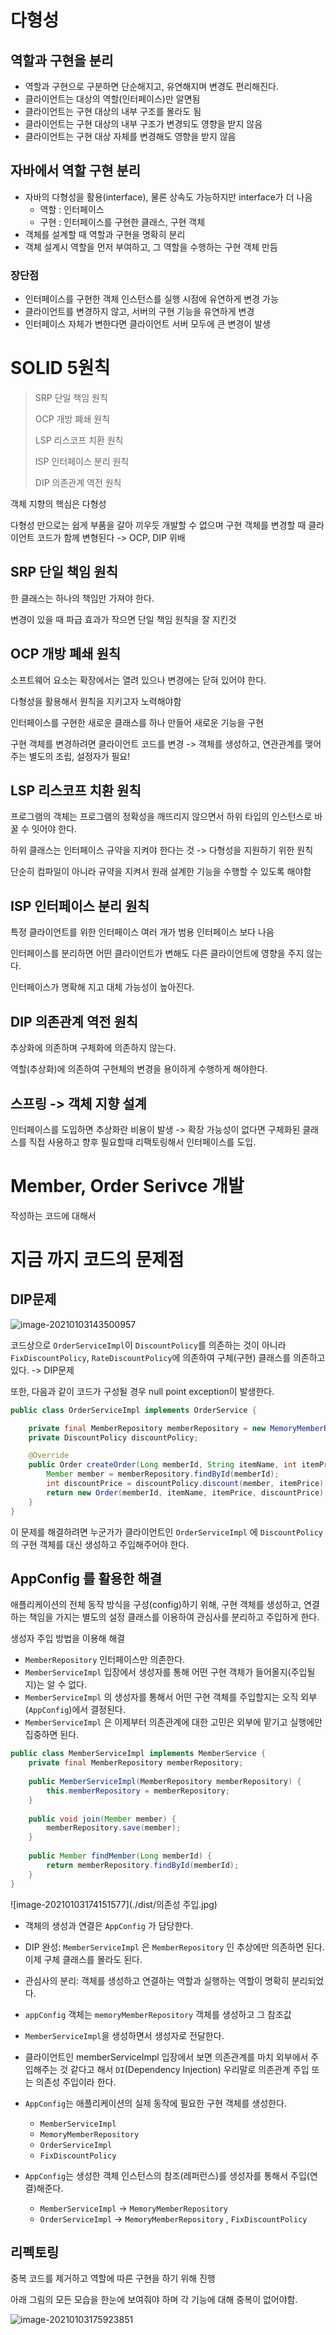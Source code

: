 # 다형성

## 역할과 구현을 분리

* 역할과 구현으로 구분하면 단순해지고, 유연해지며 변경도 편리해진다.
* 클라이언트는 대상의 역할(인터페이스)만 알면됨
* 클라이언트는 구현 대상의 내부 구조를 몰라도 됨
* 클라이언트는 구현 대상의 내부 구조가 변경되도 영향을 받지 않음
* 클라이언트는 구현 대상 자체를 변경해도 영향을 받지 않음

## 자바에서 역할 구현 분리

* 자바의 다형성을 활용(interface), 물론 상속도 가능하지만 interface가 더 나음
    * 역할 : 인터페이스
    * 구현 : 인터페이스를 구현한 클래스, 구현 객체
* 객체를 설계할 때 역할과 구현을 명확히 분리
* 객체 설계시 역할을 먼저 부여하고, 그 역할을 수행하는 구현 객체 만듬

### 장단점

* 인터페이스를 구현한 객체 인스턴스를 실행 시점에 유연하게 변경 가능
* 클라이언트를 변경하지 않고, 서버의 구현 기능을 유연하게 변경
* 인터페이스 자체가 변한다면 클라이언트 서버 모두에 큰 변경이 발생



# SOLID 5원칙

> SRP 단일 책임 원칙
>
> OCP 개방 폐쇄 원칙
>
> LSP 리스코프 치환 원칙
>
> ISP 인터페이스 분리 원칙
>
> DIP 의존관계 역전 원칙

객체 지향의 핵심은 다형성

다형성 만으로는 쉽게 부품을 갈아 끼우듯 개발할 수 없으며 구현 객체를 변경할 때 클라이언트 코드가 함께 변형된다 -> OCP, DIP 위배

## SRP 단일 책임 원칙

한 클래스는 하나의 책임만 가져야 한다.

변경이 있을 때 파급 효과가 작으면 단일 책임 원칙을 잘 지킨것

## OCP 개방 폐쇄 원칙

소프트웨어 요소는 확장에서는 열려 있으나 변경에는 닫혀 있어야 한다.

다형성을 활용해서 원칙을 지키고자 노력해야함

인터페이스를 구현한 새로운 클래스를 하나 만들어 새로운 기능을 구현

구현 객체를 변경하려면 클라이언트 코드를 변경 -> 객체를 생성하고, 연관관계를 맺어주는 별도의 조립, 설정자가 필요!



## LSP 리스코프 치환 원칙

프로그램의 객체는 프로그램의 정확성을 깨뜨리지 않으면서 하위 타입의 인스턴스로 바꿀 수 잇어야 한다.

하위 클래스는 인터페이스 규약을 지켜야 한다는 것 -> 다형성을 지원하기 위한 원칙

단순히 컴파일이 아니라 규약을 지켜서 원래 설계한 기능을 수행할 수 있도록 해야함



## ISP 인터페이스 분리 원칙

특정 클라이언트를 위한 인터페이스 여러 개가 범용 인터페이스 보다 나음

인터페이스를 분리하면 어떤 클라이언트가 변해도 다른 클라이언트에 영향을 주지 않는다.

인터페이스가 명확해 지고 대체 가능성이 높아진다.



## DIP 의존관계 역전 원칙

추상화에 의존하며 구체화에 의존하지 않는다.

역할(추상화)에 의존하여 구현체의 변경을 용이하게 수행하게 해야한다.



## 스프링 -> 객체 지향 설계

인터페이스를 도입하면 추상화란 비용이 발생 -> 확장 가능성이 없다면 구체화된 클래스를 직접 사용하고 향후 필요할때 리팩토링해서 인터페이스를 도입.

# Member, Order Serivce 개발
작성하는 코드에 대해서 



# 지금 까지 코드의 문제점

## DIP문제

![image-20210103143500957](./dist/DIP위반.jpg)

코드상으로 `OrderServiceImpl`이 `DiscountPolicy`를 의존하는 것이 아니라 `FixDiscountPolicy`, `RateDiscountPolicy`에 의존하여 구체(구현) 클래스를 의존하고 있다. -> DIP문제

또한, 다음과 같이 코드가 구성될 경우 null point exception이 발생한다.

```java
public class OrderServiceImpl implements OrderService {

    private final MemberRepository memberRepository = new MemoryMemberRepository();
    private DiscountPolicy discountPolicy;

    @Override
    public Order createOrder(Long memberId, String itemName, int itemPrice) {
        Member member = memberRepository.findById(memberId);
        int discountPrice = discountPolicy.discount(member, itemPrice);
        return new Order(memberId, itemName, itemPrice, discountPrice);
    }
}
```

이 문제를 해결하려면 누군가가 클라이언트인 `OrderServiceImpl` 에 `DiscountPolicy` 의 구현 객체를 대신 생성하고 주입해주어야 한다.



## AppConfig 를 활용한 해결

애플리케이션의 전체 동작 방식을 구성(config)하기 위해, 구현 객체를 생성하고, 연결하는 책임을 가지는 별도의 설정 클래스를 이용하여 관심사를 분리하고 주입하게 한다.

생성자 주입 방법을 이용해 해결

* `MemberRepository` 인터페이스만 의존한다.
* `MemberServiceImpl` 입장에서 생성자를 통해 어떤 구현 객체가 들어올지(주입될지)는 알 수 없다.
* `MemberServiceImpl` 의 생성자를 통해서 어떤 구현 객체를 주입할지는 오직 외부(`AppConfig`)에서 결정된다.
* `MemberServiceImpl` 은 이제부터 의존관계에 대한 고민은 외부에 맡기고 실행에만 집중하면 된다.

```java
public class MemberServiceImpl implements MemberService {
    private final MemberRepository memberRepository;
    
    public MemberServiceImpl(MemberRepository memberRepository) {
   		this.memberRepository = memberRepository;
    }
    
    public void join(Member member) {
    	memberRepository.save(member);
    }
    
    public Member findMember(Long memberId) {
    	return memberRepository.findById(memberId);
    }
}
```

![image-20210103174151577](./dist/의존성 주입.jpg)

* 객체의 생성과 연결은 `AppConfig` 가 담당한다.
* DIP 완성: `MemberServiceImpl` 은 `MemberRepository` 인 추상에만 의존하면 된다. 이제 구체 클래스를 몰라도 된다.
* 관심사의 분리: 객체를 생성하고 연결하는 역할과 실행하는 역할이 명확히 분리되었다.
* `appConfig` 객체는 `memoryMemberRepository` 객체를 생성하고 그 참조값
* `MemberServiceImpl`을 생성하면서 생성자로 전달한다.
* 클라이언트인 memberServiceImpl 입장에서 보면 의존관계를 마치 외부에서 주입해주는 것 같다고 해서 `DI`(Dependency Injection) 우리말로 의존관계 주입 또는 의존성 주입이라 한다.



* `AppConfig`는 애플리케이션의 실제 동작에 필요한 구현 객체를 생성한다.
  * `MemberServiceImpl`
  * `MemoryMemberRepository`
  * `OrderServiceImpl`
  * `FixDiscountPolicy`
* `AppConfig`는 생성한 객체 인스턴스의 참조(레퍼런스)를 생성자를 통해서 주입(연결)해준다.
  * `MemberServiceImpl` -> `MemoryMemberRepository`
  * `OrderServiceImpl` -> `MemoryMemberRepository` , `FixDiscountPolicy`



## 리펙토링

중복 코드를 제거하고 역할에 따른 구현을 하기 위해 진행

아래 그림의 모든 모습을 한눈에 보여줘야 하며 각 기능에 대해 중복이 없어야함.

![image-20210103175923851](./dist/AppConfig_Refactoring.jpg)